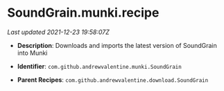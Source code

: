 # SoundGrain.munki.recipe

_Last updated 2021-12-23 19:58:07Z_

- **Description**: Downloads and imports the latest version of SoundGrain into Munki

- **Identifier**: `com.github.andrewvalentine.munki.SoundGrain`

- **Parent Recipes**: `com.github.andrewvalentine.download.SoundGrain`